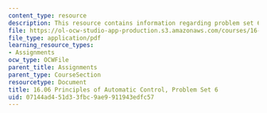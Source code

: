 ```yaml
---
content_type: resource
description: This resource contains information regarding problem set 6.
file: https://ol-ocw-studio-app-production.s3.amazonaws.com/courses/16-06-principles-of-automatic-control-fall-2012/07144ad451d33fbc9ae9911943edfc57_MIT16_06F12_ProblemsSet_6.pdf
file_type: application/pdf
learning_resource_types:
- Assignments
ocw_type: OCWFile
parent_title: Assignments
parent_type: CourseSection
resourcetype: Document
title: 16.06 Principles of Automatic Control, Problem Set 6
uid: 07144ad4-51d3-3fbc-9ae9-911943edfc57
---
```

